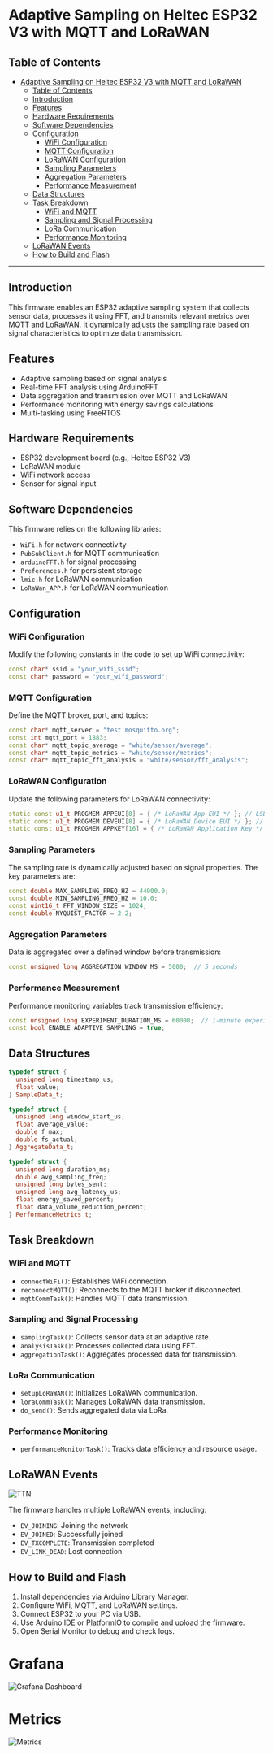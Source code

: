 ﻿# Adaptive Sampling on Heltec ESP32 V3 with MQTT and LoRaWAN

## Table of Contents

- [Adaptive Sampling on Heltec ESP32 V3 with MQTT and LoRaWAN](#adaptive-sampling-on-heltec-esp32-v3-with-mqtt-and-lorawan)
  - [Table of Contents](#table-of-contents)
  - [Introduction](#introduction)
  - [Features](#features)
  - [Hardware Requirements](#hardware-requirements)
  - [Software Dependencies](#software-dependencies)
  - [Configuration](#configuration)
    - [WiFi Configuration](#wifi-configuration)
    - [MQTT Configuration](#mqtt-configuration)
    - [LoRaWAN Configuration](#lorawan-configuration)
    - [Sampling Parameters](#sampling-parameters)
    - [Aggregation Parameters](#aggregation-parameters)
    - [Performance Measurement](#performance-measurement)
  - [Data Structures](#data-structures)
  - [Task Breakdown](#task-breakdown)
    - [WiFi and MQTT](#wifi-and-mqtt)
    - [Sampling and Signal Processing](#sampling-and-signal-processing)
    - [LoRa Communication](#lora-communication)
    - [Performance Monitoring](#performance-monitoring)
  - [LoRaWAN Events](#lorawan-events)
  - [How to Build and Flash](#how-to-build-and-flash)

---

## Introduction

This firmware enables an ESP32 adaptive sampling system that collects sensor data, processes it using FFT, and transmits relevant metrics over MQTT and LoRaWAN. It dynamically adjusts the sampling rate based on signal characteristics to optimize data transmission.

## Features

- Adaptive sampling based on signal analysis
- Real-time FFT analysis using ArduinoFFT
- Data aggregation and transmission over MQTT and LoRaWAN
- Performance monitoring with energy savings calculations
- Multi-tasking using FreeRTOS

## Hardware Requirements

- ESP32 development board (e.g., Heltec ESP32 V3)
- LoRaWAN module
- WiFi network access
- Sensor for signal input

## Software Dependencies

This firmware relies on the following libraries:

- `WiFi.h` for network connectivity
- `PubSubClient.h` for MQTT communication
- `arduinoFFT.h` for signal processing
- `Preferences.h` for persistent storage
- `lmic.h` for LoRaWAN communication
- `LoRaWan_APP.h` for LoRaWAN communication

## Configuration

### WiFi Configuration

Modify the following constants in the code to set up WiFi connectivity:
```cpp
const char* ssid = "your_wifi_ssid";
const char* password = "your_wifi_password";
```

### MQTT Configuration

Define the MQTT broker, port, and topics:
```cpp
const char* mqtt_server = "test.mosquitto.org";
const int mqtt_port = 1883;
const char* mqtt_topic_average = "white/sensor/average";
const char* mqtt_topic_metrics = "white/sensor/metrics";
const char* mqtt_topic_fft_analysis = "white/sensor/fft_analysis";
```

### LoRaWAN Configuration

Update the following parameters for LoRaWAN connectivity:
```cpp
static const u1_t PROGMEM APPEUI[8] = { /* LoRaWAN App EUI */ }; // LSB
static const u1_t PROGMEM DEVEUI[8] = { /* LoRaWAN Device EUI */ }; // LSB
static const u1_t PROGMEM APPKEY[16] = { /* LoRaWAN Application Key */ }; // MSB
```

### Sampling Parameters

The sampling rate is dynamically adjusted based on signal properties. The key parameters are:
```cpp
const double MAX_SAMPLING_FREQ_HZ = 44000.0;
const double MIN_SAMPLING_FREQ_HZ = 10.0;
const uint16_t FFT_WINDOW_SIZE = 1024;
const double NYQUIST_FACTOR = 2.2;
```

### Aggregation Parameters

Data is aggregated over a defined window before transmission:
```cpp
const unsigned long AGGREGATION_WINDOW_MS = 5000;  // 5 seconds
```

### Performance Measurement

Performance monitoring variables track transmission efficiency:
```cpp
const unsigned long EXPERIMENT_DURATION_MS = 60000;  // 1-minute experiment
const bool ENABLE_ADAPTIVE_SAMPLING = true;
```

## Data Structures

```cpp
typedef struct {
  unsigned long timestamp_us;
  float value;
} SampleData_t;

typedef struct {
  unsigned long window_start_us;
  float average_value;
  double f_max;
  double fs_actual;
} AggregateData_t;

typedef struct {
  unsigned long duration_ms;
  double avg_sampling_freq;
  unsigned long bytes_sent;
  unsigned long avg_latency_us;
  float energy_saved_percent;
  float data_volume_reduction_percent;
} PerformanceMetrics_t;
```

## Task Breakdown

### WiFi and MQTT
- `connectWiFi()`: Establishes WiFi connection.
- `reconnectMQTT()`: Reconnects to the MQTT broker if disconnected.
- `mqttCommTask()`: Handles MQTT data transmission.

### Sampling and Signal Processing
- `samplingTask()`: Collects sensor data at an adaptive rate.
- `analysisTask()`: Processes collected data using FFT.
- `aggregationTask()`: Aggregates processed data for transmission.

### LoRa Communication
- `setupLoRaWAN()`: Initializes LoRaWAN communication.
- `loraCommTask()`: Manages LoRaWAN data transmission.
- `do_send()`: Sends aggregated data via LoRa.

### Performance Monitoring
- `performanceMonitorTask()`: Tracks data efficiency and resource usage.

## LoRaWAN Events

![TTN](https://github.com/najeh-halawani/IoT-Adaptive-Sampling-MQTT-LoRa/blob/main/esp32-ttn.png)

The firmware handles multiple LoRaWAN events, including:

- `EV_JOINING`: Joining the network
- `EV_JOINED`: Successfully joined
- `EV_TXCOMPLETE`: Transmission completed
- `EV_LINK_DEAD`: Lost connection

## How to Build and Flash

1. Install dependencies via Arduino Library Manager.
2. Configure WiFi, MQTT, and LoRaWAN settings.
3. Connect ESP32 to your PC via USB.
4. Use Arduino IDE or PlatformIO to compile and upload the firmware.
5. Open Serial Monitor to debug and check logs.



# Grafana 
![Grafana Dashboard](https://github.com/najeh-halawani/IoT-Adaptive-Sampling-MQTT-LoRa/blob/main/grafana-dashboard.png)


# Metrics 
![Metrics](https://github.com/najeh-halawani/IoT-Adaptive-Sampling-MQTT-LoRa/blob/main/metrics.png)
